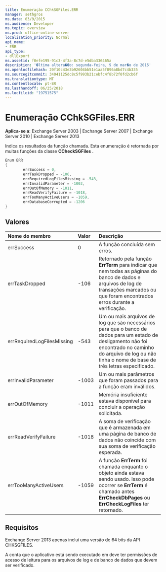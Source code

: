 ```yaml
---
title: Enumeração CChkSGFiles.ERR
manager: sethgros
ms.date: 03/9/2015
ms.audience: Developer
ms.topic: overview
ms.prod: office-online-server
localization_priority: Normal
api_name:
- ERR
api_type:
- dllExport
ms.assetid: f0efe195-91c3-4f3a-8c7d-e5dba336465a
description: '�ltima altera��o: segunda-feira, 9 de mar�o de 2015'
ms.openlocfilehash: 20f10c43e3b92604bb51e1aa5f896a8bd7c4b335
ms.sourcegitcommit: 34041125dc8c5f993b21cebfc4f8b72f0fd2cb6f
ms.translationtype: MT
ms.contentlocale: pt-BR
ms.lasthandoff: 06/25/2018
ms.locfileid: "19751575"
---
```

# <a name="cchksgfileserr-enumeration"></a>Enumeração CChkSGFiles.ERR 
  
**Aplica-se a:** Exchange Server 2003 | Exchange Server 2007 | Exchange Server 2010 | Exchange Server 2013
  
Indica os resultados da função chamada. Esta enumeração é retornada por muitas funções da classe **CCheckSGFiles** . 
  
```cs
Enum ERR  
{
        errSuccess = 0,
        errTaskDropped = -106,
        errRequiredLogFilesMissing = -543,
        errInvalidParameter = -1003,
        errOutOfMemory = -1011,
        errReadVerifyFailure = -1018,
        errTooManyActiveUsers = -1059,
        errDatabaseCorrupted = -1206
}

```

## <a name="values"></a>Valores

|**Nome do membro**|**Valor**|**Descrição**|
|:-----|:-----|:-----|
|errSuccess  <br/> |0  <br/> |A função concluída sem erros.  <br/> |
|errTaskDropped  <br/> |-106  <br/> |Retornado pela função **ErrTerm** para indicar que nem todas as páginas do banco de dados e arquivos de log de transações marcados ou que foram encontrados erros durante a verificação.  <br/> |
|errRequiredLogFilesMissing  <br/> |-543  <br/> |Um ou mais arquivos de log que são necessários para que o banco de dados para um estado de desligamento não foi encontrado no caminho do arquivo de log ou não tinha o nome de base de três letras especificado.  <br/> |
|errInvalidParameter  <br/> |-1003  <br/> |Um ou mais parâmetros que foram passados para a função eram inválidos.  <br/> |
|errOutOfMemory  <br/> |-1011  <br/> |Memória insuficiente estava disponível para concluir a operação solicitada.  <br/> |
|errReadVerifyFailure  <br/> |-1018  <br/> |A soma de verificação que é armazenada em uma página de banco de dados não coincide com sua soma de verificação esperada.  <br/> |
|errTooManyActiveUsers  <br/> |-1059  <br/> |A função **ErrTerm** foi chamada enquanto o objeto ainda estava sendo usado. Isso pode ocorrer se **ErrTerm** é chamado antes **ErrCheckDbPages** ou **ErrCheckLogFiles** ter retornado.  <br/> |
   
## <a name="requirements"></a>Requisitos

Exchange Server 2013 apenas inclui uma versão de 64 bits da API CHKSGFILES.
  
A conta que o aplicativo está sendo executado em deve ter permissões de acesso de leitura para os arquivos de log e de banco de dados que devem ser verificado.
  

